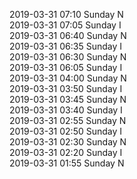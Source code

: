 2019-03-31 07:10 Sunday  N  
2019-03-31 07:05 Sunday  I  
2019-03-31 06:40 Sunday  N  
2019-03-31 06:35 Sunday  I  
2019-03-31 06:30 Sunday  N  
2019-03-31 06:05 Sunday  I  
2019-03-31 04:00 Sunday  N  
2019-03-31 03:50 Sunday  I  
2019-03-31 03:45 Sunday  N  
2019-03-31 03:40 Sunday  I  
2019-03-31 02:55 Sunday  N  
2019-03-31 02:50 Sunday  I  
2019-03-31 02:30 Sunday  N  
2019-03-31 02:20 Sunday  I  
2019-03-31 01:55 Sunday  N  
